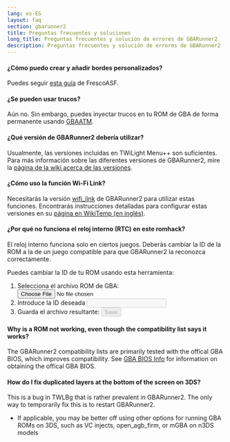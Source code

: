 ```yaml
---
lang: es-ES
layout: faq
section: gbarunner2
title: Preguntas frecuentes y soluciones
long_title: Preguntas frecuentes y solución de errores de GBARunner2
description: Preguntas frecuentes y solución de errores de GBARunner2
---
```


#### ¿Cómo puedo crear y añadir bordes personalizados?
Puedes seguir [esta guía](https://docs.google.com/document/d/1owjiW-1fHEbokrkK2ZuPFjR2-N9s1dXCCAM3ghWRtxk/edit?usp=sharing) de FrescoASF.

#### ¿Se pueden usar trucos?
Aún no. Sin embargo, puedes inyectar trucos en tu ROM de GBA de forma permanente usando [GBAATM](https://gbatemp.net/threads/gba-auto-trainer-maker-gbaatm.99334/).

#### ¿Qué versión de GBARunner2 debería utilizar?
Usualmente, las versiones incluidas en TWiLight Menu++ son suficientes. Para más información sobre las diferentes versiones de GBARunner2, mire la [página de la wiki acerca de las versiones](https://wiki.ds-homebrew.com/gbarunner2/builds).

#### ¿Cómo uso la función Wi-Fi Link?
Necesitarás la versión [wifi_link](https://github.com/Gericom/GBARunner2/tree/wifi_link) de GBARunner2 para utilizar estas funciones. Encontrarás instrucciones detalladas para configurar estas versiones en su [página en WikiTemp (en inglés)](https://wiki.gbatemp.net/wiki/GBARunner2/Link).

#### ¿Por qué no funciona el reloj interno (RTC) en este romhack?
El reloj interno funciona solo en ciertos juegos. Deberás cambiar la ID de la ROM a la de un juego compatible para que GBARunner2 la reconozca correctamente.

Puedes cambiar la ID de tu ROM usando esta herramienta:
1. <label for="file-input" class="form-label">Selecciona el archivo ROM de GBA:</label> <input id="file-input" class="form-control mb-2" type="file" onchange="loadRom(this.files[0])" />
1. <label for="file-input" class="form-label">Introduce la ID deseada</label> <input id="tid-input" class="form-control mb-2" type="text" maxlength="4" onchange="updateTid(this.value)" disabled />
1. <label for="file-input" class="form-label">Guarda el archivo resultante:</label> <input id="save" class="btn btn-secondary" type="button" value="Save" onclick="save()" disabled />

<script src="/assets/js/change-gba-tid.js"></script>

#### Why is a ROM not working, even though the compatibility list says it works?
The GBARunner2 compatibility lists are primarily tested with the offical GBA BIOS, which improves compatibility. See [GBA BIOS Info](https://wiki.ds-homebrew.com/gbarunner2/bios) for information on obtaining the offical GBA BIOS.

#### How do I fix duplicated layers at the bottom of the screen on 3DS?
This is a bug in TWLBg that is rather prevalent in GBARunner2. The only way to temporarily fix this is to restart GBARunner2.
- If applicable, you may be better off using other options for running GBA ROMs on 3DS, such as VC injects, open_agb_firm, or mGBA on n3DS models
